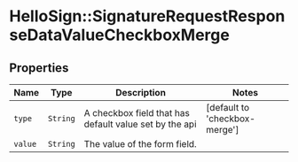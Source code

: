 # HelloSign::SignatureRequestResponseDataValueCheckboxMerge



## Properties

| Name | Type | Description | Notes |
| ---- | ---- | ----------- | ----- |
| `type` | ```String``` |  A checkbox field that has default value set by the api  |  [default to 'checkbox-merge'] |
| `value` | ```String``` |  The value of the form field.  |  |

